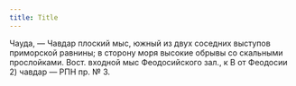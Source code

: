 ```yaml
---
title: Title
---
```


Чауда, — Чавдар плоский мыс, южный из двух соседних выступов приморской равнины;
в сторону моря высокие обрывы со скальными прослойками. Вост. входной мыс
Феодосийского зал., к В от Феодосии 2) чавдар — РПН пр. № 3.

